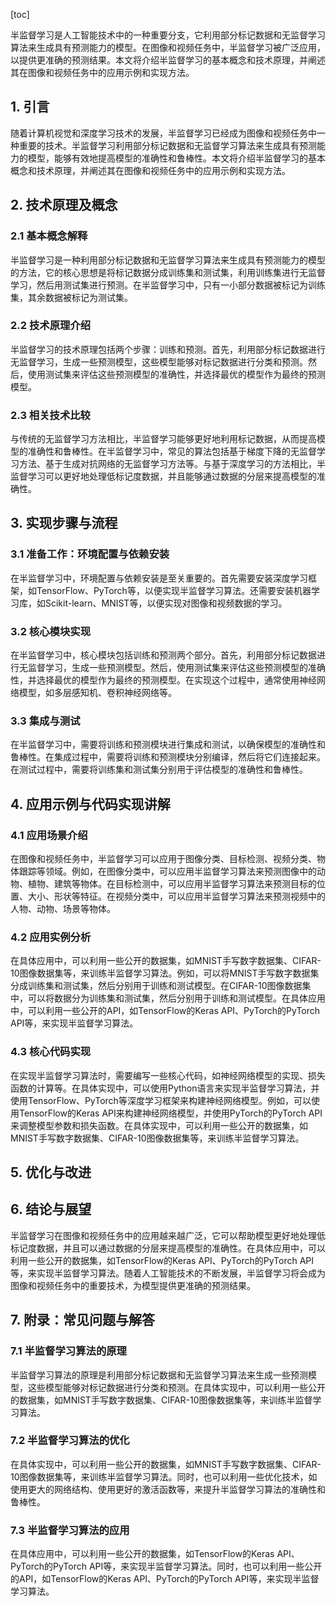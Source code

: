 
[toc]                    
                
                
半监督学习是人工智能技术中的一种重要分支，它利用部分标记数据和无监督学习算法来生成具有预测能力的模型。在图像和视频任务中，半监督学习被广泛应用，以提供更准确的预测结果。本文将介绍半监督学习的基本概念和技术原理，并阐述其在图像和视频任务中的应用示例和实现方法。

## 1. 引言

随着计算机视觉和深度学习技术的发展，半监督学习已经成为图像和视频任务中一种重要的技术。半监督学习利用部分标记数据和无监督学习算法来生成具有预测能力的模型，能够有效地提高模型的准确性和鲁棒性。本文将介绍半监督学习的基本概念和技术原理，并阐述其在图像和视频任务中的应用示例和实现方法。

## 2. 技术原理及概念

### 2.1 基本概念解释

半监督学习是一种利用部分标记数据和无监督学习算法来生成具有预测能力的模型的方法，它的核心思想是将标记数据分成训练集和测试集，利用训练集进行无监督学习，然后用测试集进行预测。在半监督学习中，只有一小部分数据被标记为训练集，其余数据被标记为测试集。

### 2.2 技术原理介绍

半监督学习的技术原理包括两个步骤：训练和预测。首先，利用部分标记数据进行无监督学习，生成一些预测模型，这些模型能够对标记数据进行分类和预测。然后，使用测试集来评估这些预测模型的准确性，并选择最优的模型作为最终的预测模型。

### 2.3 相关技术比较

与传统的无监督学习方法相比，半监督学习能够更好地利用标记数据，从而提高模型的准确性和鲁棒性。在半监督学习中，常见的算法包括基于梯度下降的无监督学习方法、基于生成对抗网络的无监督学习方法等。与基于深度学习的方法相比，半监督学习可以更好地处理低标记度数据，并且能够通过数据的分层来提高模型的准确性。

## 3. 实现步骤与流程

### 3.1 准备工作：环境配置与依赖安装

在半监督学习中，环境配置与依赖安装是至关重要的。首先需要安装深度学习框架，如TensorFlow、PyTorch等，以便实现半监督学习算法。还需要安装机器学习库，如Scikit-learn、MNIST等，以便实现对图像和视频数据的学习。

### 3.2 核心模块实现

在半监督学习中，核心模块包括训练和预测两个部分。首先，利用部分标记数据进行无监督学习，生成一些预测模型。然后，使用测试集来评估这些预测模型的准确性，并选择最优的模型作为最终的预测模型。在实现这个过程中，通常使用神经网络模型，如多层感知机、卷积神经网络等。

### 3.3 集成与测试

在半监督学习中，需要将训练和预测模块进行集成和测试，以确保模型的准确性和鲁棒性。在集成过程中，需要将训练和预测模块分别编译，然后将它们连接起来。在测试过程中，需要将训练集和测试集分别用于评估模型的准确性和鲁棒性。

## 4. 应用示例与代码实现讲解

### 4.1 应用场景介绍

在图像和视频任务中，半监督学习可以应用于图像分类、目标检测、视频分类、物体跟踪等领域。例如，在图像分类中，可以应用半监督学习算法来预测图像中的动物、植物、建筑等物体。在目标检测中，可以应用半监督学习算法来预测目标的位置、大小、形状等特征。在视频分类中，可以应用半监督学习算法来预测视频中的人物、动物、场景等物体。

### 4.2 应用实例分析

在具体应用中，可以利用一些公开的数据集，如MNIST手写数字数据集、CIFAR-10图像数据集等，来训练半监督学习算法。例如，可以将MNIST手写数字数据集分成训练集和测试集，然后分别用于训练和测试模型。在CIFAR-10图像数据集中，可以将数据分为训练集和测试集，然后分别用于训练和测试模型。在具体应用中，可以利用一些公开的API，如TensorFlow的Keras API、PyTorch的PyTorch API等，来实现半监督学习算法。

### 4.3 核心代码实现

在实现半监督学习算法时，需要编写一些核心代码，如神经网络模型的实现、损失函数的计算等。在具体实现中，可以使用Python语言来实现半监督学习算法，并使用TensorFlow、PyTorch等深度学习框架来构建神经网络模型。例如，可以使用TensorFlow的Keras API来构建神经网络模型，并使用PyTorch的PyTorch API来调整模型参数和损失函数。在具体实现中，可以利用一些公开的数据集，如MNIST手写数字数据集、CIFAR-10图像数据集等，来训练半监督学习算法。

## 5. 优化与改进

## 6. 结论与展望

半监督学习在图像和视频任务中的应用越来越广泛，它可以帮助模型更好地处理低标记度数据，并且可以通过数据的分层来提高模型的准确性。在具体应用中，可以利用一些公开的数据集，如TensorFlow的Keras API、PyTorch的PyTorch API等，来实现半监督学习算法。随着人工智能技术的不断发展，半监督学习将会成为图像和视频任务中的重要技术，为模型提供更准确的预测结果。

## 7. 附录：常见问题与解答

### 7.1 半监督学习算法的原理

半监督学习算法的原理是利用部分标记数据和无监督学习算法来生成一些预测模型，这些模型能够对标记数据进行分类和预测。在具体实现中，可以利用一些公开的数据集，如MNIST手写数字数据集、CIFAR-10图像数据集等，来训练半监督学习算法。

### 7.2 半监督学习算法的优化

在具体实现中，可以利用一些公开的数据集，如MNIST手写数字数据集、CIFAR-10图像数据集等，来训练半监督学习算法。同时，也可以利用一些优化技术，如使用更大的网络结构、使用更好的激活函数等，来提升半监督学习算法的准确性和鲁棒性。

### 7.3 半监督学习算法的应用

在具体应用中，可以利用一些公开的数据集，如TensorFlow的Keras API、PyTorch的PyTorch API等，来实现半监督学习算法。同时，也可以利用一些公开的API，如TensorFlow的Keras API、PyTorch的PyTorch API等，来实现半监督学习算法。

